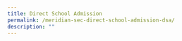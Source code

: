```yaml
---
title: Direct School Admission
permalink: /meridian-sec-direct-school-admission-dsa/
description: ""
---
```


